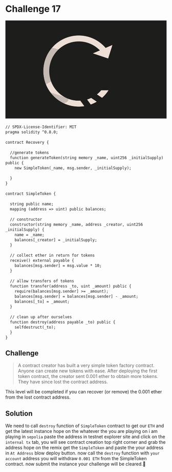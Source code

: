 # Challenge 17


<img src="./images/BigLevel17.svg" alt="17" >

```solidity
// SPDX-License-Identifier: MIT
pragma solidity ^0.8.0;

contract Recovery {

  //generate tokens
  function generateToken(string memory _name, uint256 _initialSupply) public {
    new SimpleToken(_name, msg.sender, _initialSupply);
  
  }
}

contract SimpleToken {

  string public name;
  mapping (address => uint) public balances;

  // constructor
  constructor(string memory _name, address _creator, uint256 _initialSupply) {
    name = _name;
    balances[_creator] = _initialSupply;
  }

  // collect ether in return for tokens
  receive() external payable {
    balances[msg.sender] = msg.value * 10;
  }

  // allow transfers of tokens
  function transfer(address _to, uint _amount) public { 
    require(balances[msg.sender] >= _amount);
    balances[msg.sender] = balances[msg.sender] - _amount;
    balances[_to] = _amount;
  }

  // clean up after ourselves
  function destroy(address payable _to) public {
    selfdestruct(_to);
  }
}
```

Challenge
---
> A contract creator has built a very simple token factory contract. Anyone can create new tokens with ease. After deploying the first token contract, the creator sent 0.001 ether to obtain more tokens. They have since lost the contract address.

This level will be completed if you can recover (or remove) the 0.001 ether from the lost contract address.

Solution
---
We need to call `destroy` function of `SimpleToken` contract to get our `ETH` and get the latest instance hope on the whatever the you are playing on i am playing in `sepolia` paste the address in testnet explorer site and click on the `internal tx` tab, you will see contract creation top right corner and grab the address hope on the remix get the `SimpleToken` and paste the your address in `At Address` blow deploy button. now call the `destroy` function with `your account` address you will withdraw `0.001 ETH` from the SimpleToken contract. now submit the instance your challenge will be cleared.🎉